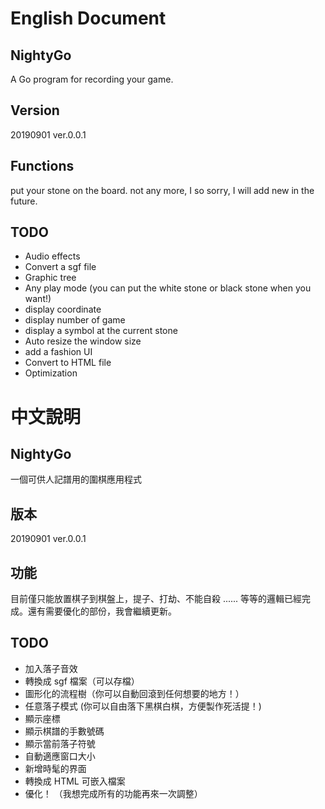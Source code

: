 # English Document
## NightyGo
A Go program for recording your game.

## Version
20190901 ver.0.0.1

## Functions
put your stone on the board. not any more, I so sorry, I will add new in the future.

## TODO
- Audio effects
- Convert a sgf file
- Graphic tree
- Any play mode (you can put the white stone or black stone when you want!)
- display coordinate
- display number of game
- display a symbol at the current stone
- Auto resize the window size
- add a fashion UI
- Convert to HTML file
- Optimization

##
# 中文說明
## NightyGo
一個可供人記譜用的圍棋應用程式

## 版本
20190901 ver.0.0.1

## 功能
目前僅只能放置棋子到棋盤上，提子、打劫、不能自殺 ...... 等等的邏輯已經完成。還有需要優化的部份，我會繼續更新。

## TODO
- 加入落子音效
- 轉換成 sgf 檔案（可以存檔）
- 圖形化的流程樹（你可以自動回滾到任何想要的地方！）
- 任意落子模式 (你可以自由落下黑棋白棋，方便製作死活提！)
- 顯示座標
- 顯示棋譜的手數號碼
- 顯示當前落子符號
- 自動適應窗口大小
- 新增時髦的界面
- 轉換成 HTML 可嵌入檔案
- 優化！ （我想完成所有的功能再來一次調整）
